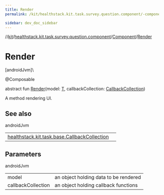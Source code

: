 ```yaml
---
title: Render
permalink: /kit/healthstack.kit.task.survey.question.component/-component/-render.html

sidebar: dev_doc_sidebar
---
```

//[kit](../../../kit.html)/[healthstack.kit.task.survey.question.component](../index.html)/[Component](index.html)/[Render](-render.html)



# Render



[androidJvm]\




@Composable



abstract fun [Render](-render.html)(model: [T](index.html), callbackCollection: [CallbackCollection](../../healthstack.kit.task.base/-callback-collection/index.html))



A method rendering UI.



## See also


androidJvm

| | |
|---|---|
| [healthstack.kit.task.base.CallbackCollection](../../healthstack.kit.task.base/-callback-collection/index.html) |  |



## Parameters


androidJvm

| | |
|---|---|
| model | an object holding data to be rendered |
| callbackCollection | an object holding callback functions |




